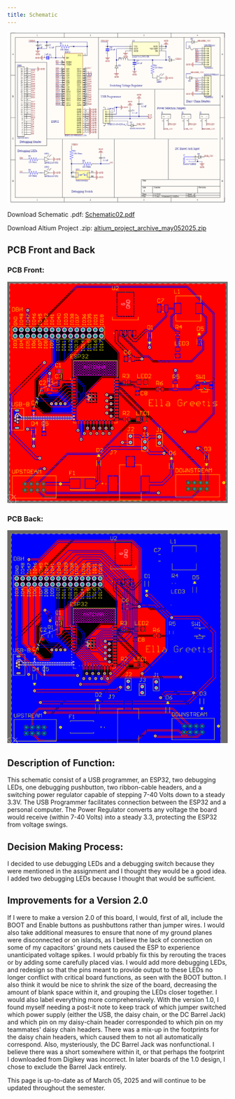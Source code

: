 ```yaml
---
title: Schematic
---
```

![schematic](SchematicImage09April2025.png)

Download Schematic .pdf: [Schematic02.pdf](https://github.com/user-attachments/files/20052940/Schematic02.pdf)

Download Altium Project .zip: [altium_project_archive_may052025.zip](https://github.com/user-attachments/files/20052945/altium_project_archive_may052025.zip)

## PCB Front and Back
### PCB Front: 
![PCB Front](PCBfront.png)

### PCB Back: 
![PCB Back](PCBback.png)

## Description of Function: 
This schematic consist of a USB programmer, an ESP32, two debugging LEDs, one debugging pushbutton, two ribbon-cable headers, and a switching power regulator capable of stepping 7-40 Volts down to a steady 3.3V. The USB Programmer facilitates connection between the ESP32 and a personal computer. The Power Regulator converts any voltage the board would receive (within 7-40 Volts) into a steady 3.3, protecting the ESP32 from voltage swings.

## Decision Making Process: 
I decided to use debugging LEDs and a debugging switch because they were mentioned in the assignment and I thought they would be a good idea. I added two debugging LEDs because I thought that would be sufficient.

## Improvements for a Version 2.0
If I were to make a version 2.0 of this board, I would, first of all, include the BOOT and Enable buttons as pushbuttons rather than jumper wires. 
I would also take additional measures to ensure that none of my ground planes were disconnected or on islands, as I believe the lack of connection on some of my capacitors' ground nets caused the ESP to experience unanticipated voltage spikes. I would prbably fix this by rerouting the traces or by adding some carefully placed vias. 
I would add more debugging LEDs, and redesign so that the pins meant to provide output to these LEDs no longer conflict with critical board functions, as seen with the BOOT button. 
I also think it would be nice to shrink the size of the board, decreasing the amount of blank space within it, and grouping the LEDs closer together. 
I would also label everything more comprehensively. With the version 1.0, I found myself needing a post-it note to keep track of which jumper switched which power supply (either the USB, the daisy chain, or the DC Barrel Jack) and which pin on my daisy-chain header corresponded to which pin on my teammates' daisy chain headers. There was a mix-up in the footprints for the daisy chain headers, which caused them to not all automatically correspond. 
Also, mysteriously, the DC Barrel Jack was nonfunctional. I believe there was a short somewhere within it, or that perhaps the footprint I downloaded from Digikey was incorrect. In later boards of the 1.0 design, I chose to exclude the Barrel Jack entirely.

This page is up-to-date as of March 05, 2025 and will continue to be updated throughout the semester. 

